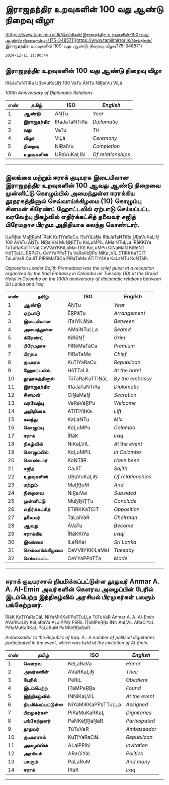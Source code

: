 # இராஜதந்திர உறவுகளின் 100 வது ஆண்டு நிறைவு விழா

[https://www.tamilmirror.lk/செய்திகள்/இராஜதந்திர-உறவுகளின்-100-வது-ஆண்டு-நிறைவு-விழா/175-348571](https://www.tamilmirror.lk/செய்திகள்/இராஜதந்திர-உறவுகளின்-100-வது-ஆண்டு-நிறைவு-விழா/175-348571)

`2024-12-11 11:00:44`

## இராஜதந்திர உறவுகளின் 100 வது ஆண்டு நிறைவு விழா

IRāJaTaNTiRa UṞaVuKaḶiṈ 100 VaTu ĀṆṬu NiṞaiVu ViḺā

*100th Anniversary of Diplomatic Relations*

எண்|**தமிழ்**|ISO|*English*
---|---|---|---
1|**ஆண்டு**|ĀṆṬu|*Year*
2|**இராஜதந்திர**|IRāJaTaNTiRa|*Diplomatic*
3|**வது**|VaTu|*Th*
4|**விழா**|ViḺā|*Ceremony*
5|**நிறைவு**|NiṞaiVu|*Completion*
6|**உறவுகளின்**|UṞaVuKaḶiṈ|*Of relationships*

---

## இலங்கை மற்றும் ஈராக் குடியரசு இடையிலான இராஜதந்திர உறவுகளின் 100 ஆவது ஆண்டு நிறைவை முன்னிட்டு கொழும்பில் அமைந்துள்ள ஈராக்கிய தூதரகத்தினால் ​செவ்வாய்க்கிழமை (10) கொழும்பு சினமன் கிரேண்ட் ஹோட்டலில் ஏற்பாடு செய்யப்பட்ட வரவேற்பு நிகழ்வில் எதிர்க்கட்சித் தலைவர் சஜித் பிரேமதாச பிரதம அதிதியாக கலந்து கொண்டார்.

ILaṄKai MaṞṞuM ĪRāK KuṬiYaRaCu IṬaiYiLāṈa IRāJaTaNTiRa UṞaVuKaḶiṈ 100 ĀVaTu ĀṆṬu NiṞaiVai MuṈṈiṬṬu KoḺuMPiL AMaiNTuḶḶa ĪRāKKiYa TūTaRaKaTTiṈāL ​CeVVāYKKiḺaMai (10) KoḺuMPu CiṈaMaṈ KiRēṆṬ HōṬṬaLiL ĒṞPāṬu CeYYaPPaṬṬa VaRaVēṞPu NiKaḺViL ETiRKKaṬCiT TaLaiVaR CaJiT PiRēMaTāCa PiRaTaMa ATiTiYāKa KaLaNTu KoṆṬāR.

*Opposition Leader Sajith Premadasa was the chief guest at a reception organized by the Iraqi Embassy in Colombo on Tuesday (10) at the Grand Hotel in Colombo on the 100th anniversary of diplomatic relations between Sri Lanka and Iraq.*

எண்|**தமிழ்**|ISO|*English*
---|---|---|---
1|**ஆண்டு**|ĀṆṬu|*Year*
2|**ஏற்பாடு**|ĒṞPāṬu|*Arrangement*
3|**இடையிலான**|IṬaiYiLāṈa|*Between*
4|**அமைந்துள்ள**|AMaiNTuḶḶa|*Seated*
5|**கிரேண்ட்**|KiRēṆṬ|*Grim*
6|**பிரேமதாச**|PiRēMaTāCa|*Premium*
7|**பிரதம**|PiRaTaMa|*Chief*
8|**குடியரசு**|KuṬiYaRaCu|*Republican*
9|**ஹோட்டலில்**|HōṬṬaLiL|*At the hotel*
10|**தூதரகத்தினால்**|TūTaRaKaTTiṈāL|*By the embassy*
11|**இராஜதந்திர**|IRāJaTaNTiRa|*Diplomatic*
12|**சினமன்**|CiṈaMaṈ|*Secretion*
13|**வரவேற்பு**|VaRaVēṞPu|*Welcome*
14|**அதிதியாக**|ATiTiYāKa|*Lift*
15|**கலந்து**|KaLaNTu|*Mix*
16|**கொழும்பு**|KoḺuMPu|*Colombo*
17|**ஈராக்**|ĪRāK|*Iraq*
18|**நிகழ்வில்**|NiKaḺViL|*At the event*
19|**கொழும்பில்**|KoḺuMPiL|*In Colombo*
20|**கொண்டார்**|KoṆṬāR.|*Have been*
21|**சஜித்**|CaJiT|*Sajith*
22|**உறவுகளின்**|UṞaVuKaḶiṈ|*Of relationships*
23|**மற்றும்**|MaṞṞuM|*And*
24|**நிறைவை**|NiṞaiVai|*Subsided*
25|**முன்னிட்டு**|MuṈṈiṬṬu|*Conclude*
26|**எதிர்க்கட்சித்**|ETiRKKaṬCiT|*Opposition*
27|**தலைவர்**|TaLaiVaR|*Chairman*
28|**ஆவது**|ĀVaTu|*Become*
29|**ஈராக்கிய**|ĪRāKKiYa|*Iraqi*
30|**இலங்கை**|ILaṄKai|*Sri Lanka*
31|**​செவ்வாய்க்கிழமை**|​CeVVāYKKiḺaMai|*Tuesday*
32|**செய்யப்பட்ட**|CeYYaPPaṬṬa|*Made*

---

## ஈராக் குடியரசால் நியமிக்கப்பட்டுள்ள தூதுவர் Anmar A. A. Al-Emin அவர்களின் கெளரவ அழைப்பின் பேரில் இடம்பெற்ற இந்நிகழ்வில் அரசியல் பிரமுகர்கள் பலரும் பங்கேற்றனர்.

ĪRāK KuṬiYaRaCāL NiYaMiKKaPPaṬṬuḶḶa TūTuVaR Anmar A. A. Al-Emin AVaRKaḶiṈ KeḶaRaVa AḺaiPPiṈ PēRiL IṬaMPeṞṞa INNiKaḺViL ARaCiYaL PiRaMuKaRKaḶ PaLaRuM PaṄKēṞṞaṈaR.

*Ambassador to the Republic of Iraq. A.. A number of political dignitaries participated in the event, which was held at the invitation of Al-Emin.*

எண்|**தமிழ்**|ISO|*English*
---|---|---|---
1|**கெளரவ**|KeḶaRaVa|*Honor*
2|**அவர்களின்**|AVaRKaḶiṈ|*Their*
3|**பேரில்**|PēRiL|*Obedient*
4|**இடம்பெற்ற**|IṬaMPeṞṞa|*Found*
5|**இந்நிகழ்வில்**|INNiKaḺViL|*At the event*
6|**நியமிக்கப்பட்டுள்ள**|NiYaMiKKaPPaṬṬuḶḶa|*Assigned*
7|**பிரமுகர்கள்**|PiRaMuKaRKaḶ|*Dignitaries*
8|**பங்கேற்றனர்**|PaṄKēṞṞaṈaR.|*Participated*
9|**தூதுவர்**|TūTuVaR|*Ambassador*
10|**குடியரசால்**|KuṬiYaRaCāL|*Republican*
11|**அழைப்பின்**|AḺaiPPiṈ|*Invitation*
12|**அரசியல்**|ARaCiYaL|*Politics*
13|**பலரும்**|PaLaRuM|*And many*
14|**ஈராக்**|ĪRāK|*Iraq*

---
